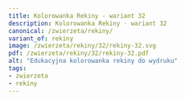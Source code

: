 ```yaml
---
title: Kolorowanka Rekiny - wariant 32
description: Kolorowanka Rekiny - wariant 32
canonical: /zwierzeta/rekiny/
variant_of: rekiny
image: /zwierzeta/rekiny/32/rekiny-32.svg
pdf: /zwierzeta/rekiny/32/rekiny-32.pdf
alt: "Edukacyjna kolorowanka rekiny do wydruku"
tags:
- zwierzeta
- rekiny
---
```


